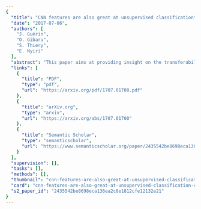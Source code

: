 ```yaml
---
{
  "title": "CNN features are also great at unsupervised classification",
  "date": "2017-07-06",
  "authors": [
    "J. Guérin",
    "O. Gibaru",
    "S. Thiery",
    "E. Nyiri"
  ],
  "abstract": "This paper aims at providing insight on the transferability of deep CNN features to unsupervised problems. We study the impact of different pretrained CNN feature extractors on the problem of image set clustering for object classification as well as fine-grained classification. We propose a rather straightforward pipeline combining deep-feature extraction using a CNN pretrained on ImageNet and a classic clustering algorithm to classify sets of images. This approach is compared to state-of-the-art algorithms in image-clustering and provides better results. These results strengthen the belief that supervised training of deep CNN on large datasets, with a large variability of classes, extracts better features than most carefully designed engineering approaches, even for unsupervised tasks. We also validate our approach on a robotic application, consisting in sorting and storing objects smartly based on clustering.",
  "links": [
    {
      "title": "PDF",
      "type": "pdf",
      "url": "https://arxiv.org/pdf/1707.01700.pdf"
    },
    {
      "title": "arXiv.org",
      "type": "arxiv",
      "url": "https://arxiv.org/abs/1707.01700"
    },
    {
      "title": "Semantic Scholar",
      "type": "semanticscholar",
      "url": "https://www.semanticscholar.org/paper/2435542be8698eca136ea2c8e1812cfe12132e21"
    }
  ],
  "supervision": [],
  "tasks": [],
  "methods": [],
  "thumbnail": "cnn-features-are-also-great-at-unsupervised-classification-thumb.jpg",
  "card": "cnn-features-are-also-great-at-unsupervised-classification-card.jpg",
  "s2_paper_id": "2435542be8698eca136ea2c8e1812cfe12132e21"
}
---
```


